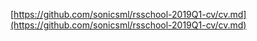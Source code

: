 [https://github.com/sonicsml/rsschool-2019Q1-cv/cv.md](https://github.com/sonicsml/rsschool-2019Q1-cv/cv.md)